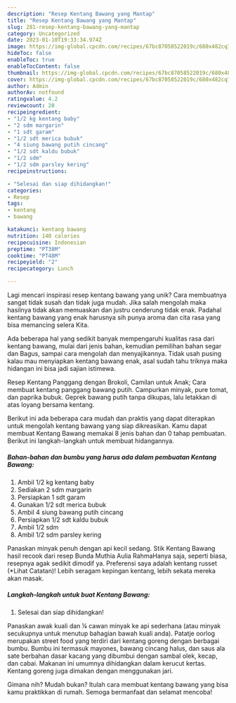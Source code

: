 ```yaml
---
description: "Resep Kentang Bawang yang Mantap"
title: "Resep Kentang Bawang yang Mantap"
slug: 281-resep-kentang-bawang-yang-mantap
category: Uncategorized
date: 2023-01-10T19:33:34.974Z
image: https://img-global.cpcdn.com/recipes/67bc87058522019c/680x482cq70/kentang-bawang-foto-resep-utama.jpg
hideToc: false
enableToc: true
enableTocContent: false
thumbnail: https://img-global.cpcdn.com/recipes/67bc87058522019c/680x482cq70/kentang-bawang-foto-resep-utama.jpg
cover: https://img-global.cpcdn.com/recipes/67bc87058522019c/680x482cq70/kentang-bawang-foto-resep-utama.jpg
author: Admin
authorAv: notfound
ratingvalue: 4.2
reviewcount: 20
recipeingredient:
- "1/2 kg kentang baby"
- "2 sdm margarin"
- "1 sdt garam"
- "1/2 sdt merica bubuk"
- "4 siung bawang putih cincang"
- "1/2 sdt kaldu bubuk"
- "1/2 sdm"
- "1/2 sdm parsley kering"
recipeinstructions:

- "Selesai dan siap dihidangkan!"
categories:
- Resep
tags:
- kentang
- bawang

katakunci: kentang bawang 
nutrition: 140 calories
recipecuisine: Indonesian
preptime: "PT38M"
cooktime: "PT48M"
recipeyield: "2"
recipecategory: Lunch

---
```





Lagi mencari inspirasi resep kentang bawang yang unik? Cara membuatnya sangat tidak susah dan tidak juga mudah. Jika salah mengolah maka hasilnya tidak akan memuaskan dan justru cenderung tidak enak. Padahal kentang bawang yang enak harusnya sih punya aroma dan cita rasa yang bisa memancing selera Kita.





Ada beberapa hal yang sedikit banyak mempengaruhi kualitas rasa dari kentang bawang, mulai dari jenis bahan, kemudian pemilihan bahan segar dan Bagus, sampai cara mengolah dan menyajikannya. Tidak usah pusing kalau mau menyiapkan kentang bawang enak,      asal sudah tahu triknya maka hidangan ini bisa jadi sajian istimewa.














Resep Kentang Panggang dengan Brokoli, Camilan untuk Anak; Cara membuat kentang panggang bawang putih. Campurkan minyak, pure tomat, dan paprika bubuk. Geprek bawang putih tanpa dikupas, lalu letakkan di atas loyang bersama kentang.






Berikut ini ada beberapa cara mudah dan praktis yang dapat diterapkan untuk mengolah kentang bawang yang siap dikreasikan. Kamu dapat membuat Kentang Bawang memakai 8 jenis bahan dan 0 tahap pembuatan. Berikut ini langkah-langkah untuk membuat hidangannya.

<!--inarticleads1-->

##### Bahan-bahan dan bumbu yang harus ada dalam pembuatan Kentang Bawang:

1. Ambil 1/2 kg kentang baby
1. Sediakan 2 sdm margarin
1. Persiapkan 1 sdt garam
1. Gunakan 1/2 sdt merica bubuk
1. Ambil 4 siung bawang putih cincang
1. Persiapkan 1/2 sdt kaldu bubuk
1. Ambil 1/2 sdm
1. Ambil 1/2 sdm parsley kering


Panaskan minyak penuh dengan api kecil sedang. Stik Kentang Bawang hasil recook dari resep Bunda Muthia Aulia RahmaHanya saja, seperti biasa, resepnya agak sedikit dimodif ya. Preferensi saya adalah kentang russet (*Lihat Catatan)! Lebih seragam kepingan kentang, lebih sekata mereka akan masak. 

<!--inarticleads2-->

##### Langkah-langkah untuk buat Kentang Bawang:


1. Selesai dan siap dihidangkan!

Panaskan awak kuali dan ¼ cawan minyak ke api sederhana (atau minyak secukupnya untuk menutup bahagian bawah kuali anda). Patatje oorlog merupakan street food yang terdiri dari kentang goreng dengan berbagai bumbu. Bumbu ini termasuk mayones, bawang cincang halus, dan saus ala sate berbahan dasar kacang yang dibumbui dengan sambal olek, kecap, dan cabai. Makanan ini umumnya dihidangkan dalam kerucut kertas. Kentang goreng juga dimakan dengan menggunakan jari. 

Gimana nih? Mudah bukan? Itulah cara membuat kentang bawang yang bisa kamu praktikkan di rumah. Semoga bermanfaat dan selamat mencoba!
